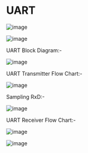 # UART
![image](https://github.com/user-attachments/assets/191ab006-3959-4de9-a60c-c39d606fe801)

![image](https://github.com/user-attachments/assets/af9af524-89af-4697-b561-16b1035e8417)

UART Block Diagram:-

![image](https://github.com/user-attachments/assets/bc9cf46d-f923-4dc0-94db-7d283e2fa81c)

UART Transmitter Flow Chart:-

![image](https://github.com/user-attachments/assets/36cdfc52-16ff-463d-9b25-8277da109a26)

Sampling RxD:-

![image](https://github.com/user-attachments/assets/b17af588-f3c8-4d27-81a9-9698625c8891)

UART Receiver Flow Chart:-

![image](https://github.com/user-attachments/assets/7100d28d-9d73-4bfb-bedc-f5682923e142)

![image](https://github.com/user-attachments/assets/e6e35e74-baea-4441-963b-c6baa86d2e18)
